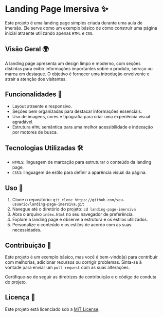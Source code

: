 # Landing Page Imersiva ✨

Este projeto é uma landing page simples criada durante uma aula de imersão. Ele serve como um exemplo básico de como construir uma página inicial atraente utilizando apenas `HTML` e `CSS`.

## Visão Geral 🌍

A landing page apresenta um design limpo e moderno, com seções distintas para exibir informações importantes sobre o produto, serviço ou marca em destaque. O objetivo é fornecer uma introdução envolvente e atrair a atenção dos visitantes.

## Funcionalidades 🎯

- Layout atraente e responsivo.
- Seções bem organizadas para destacar informações essenciais.
- Uso de imagens, cores e tipografia para criar uma experiência visual agradável.
- Estrutura `HTML` semântica para uma melhor acessibilidade e indexação por motores de busca.

## Tecnologias Utilizadas 🛠️

- `HTML5`: linguagem de marcação para estruturar o conteúdo da landing page.
- `CSS3`: linguagem de estilo para definir a aparência visual da página.

## Uso 🚀

1. Clone o repositório: `git clone https://github.com/seu-usuario/landing-page-imersiva.git`
2. Navegue até o diretório do projeto: `cd landing-page-imersiva`
3. Abra o arquivo `index.html` no seu navegador de preferência.
4. Explore a landing page e observe a estrutura e os estilos utilizados.
5. Personalize o conteúdo e os estilos de acordo com as suas necessidades.

## Contribuição 🤝

Este projeto é um exemplo básico, mas você é bem-vindo(a) para contribuir com melhorias, adicionar recursos ou corrigir problemas. Sinta-se à vontade para enviar um `pull request` com as suas alterações.

Certifique-se de seguir as diretrizes de contribuição e o código de conduta do projeto.

## Licença 📄

Este projeto está licenciado sob a [MIT License](https://opensource.org/licenses/MIT).
